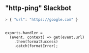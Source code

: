 ## "http-ping" Slackbot

```javascript
> { "url": "https://google.com" }
```

<pre class="fragment">
<code class="lang-javascript">
exports.handler =
  (event, context) => get(event.url)
    .then(formatSuccess)
    .catch(formatError);
</code>
</pre>

